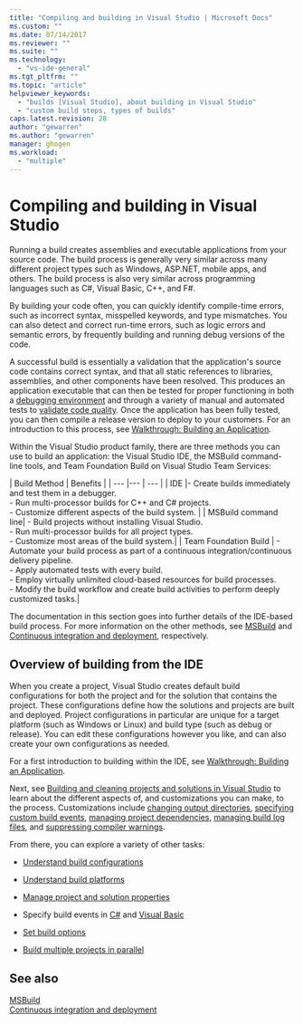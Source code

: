 ```yaml
---
title: "Compiling and building in Visual Studio | Microsoft Docs"
ms.custom: ""
ms.date: 07/14/2017
ms.reviewer: ""
ms.suite: ""
ms.technology: 
  - "vs-ide-general"
ms.tgt_pltfrm: ""
ms.topic: "article"
helpviewer_keywords: 
  - "builds [Visual Studio], about building in Visual Studio"
  - "custom build steps, types of builds"
caps.latest.revision: 28
author: "gewarren"
ms.author: "gewarren"
manager: ghogen
ms.workload: 
  - "multiple"
---
```

# Compiling and building in Visual Studio

Running a build creates assemblies and executable applications from your source code. The build process is generally very similar across many different project types such as Windows, ASP.NET, mobile apps, and others. The build process is also very similar across programming languages such as C#, Visual Basic, C++, and F#.

By building your code often, you can quickly identify compile-time errors, such as incorrect syntax, misspelled keywords, and type mismatches. You can also detect and correct run-time errors, such as logic errors and semantic errors, by frequently building and running debug versions of the code.

A successful build is essentially a validation that the application's source code contains correct syntax, and that all static references to libraries, assemblies, and other components have been resolved. This produces an application executable that can then be tested for proper functioning in both a [debugging environment](../debugger/index.md) and through a variety of manual and automated tests to [validate code quality](../test/improve-code-quality.md). Once the application has been fully tested, you can then compile a release version to deploy to your customers. For an introduction to this process, see [Walkthrough: Building an Application](../ide/walkthrough-building-an-application.md).

Within the Visual Studio product family, there are three methods you can use to build an application: the Visual Studio IDE, the MSBuild command-line tools, and Team Foundation Build on Visual Studio Team Services:

| Build Method | Benefits |
| --- |--- | --- |
| IDE |- Create builds immediately and test them in a debugger.<br />- Run multi-processor builds for C++ and C# projects.<br />-   Customize different aspects of the build system. |
| MSBuild command line| - Build projects without installing Visual Studio.<br />- Run multi-processor builds for all project types.<br />-   Customize most areas of the build system.|
| Team Foundation Build | - Automate your build process as part of a continuous integration/continuous delivery pipeline.<br />- Apply automated tests with every build.<br />- Employ virtually unlimited cloud-based resources for build processes.<br />- Modify the build workflow and create build activities to perform deeply customized tasks.|

The documentation in this section goes into further details of the IDE-based build process. For more information on the other methods, see [MSBuild](../msbuild/msbuild.md) and [Continuous integration and deployment](https://www.visualstudio.com/docs/build/overview), respectively.

## Overview of building from the IDE

When you create a project, Visual Studio creates default build configurations for both the project and for the solution that contains the project.  These configurations define how the solutions and projects are built and deployed. Project configurations in particular are unique for a target platform (such as Windows or Linux) and build type (such as debug or release). You can edit these configurations however you like, and can also create your own configurations as needed.

For a first introduction to building within the IDE, see [Walkthrough: Building an Application](walkthrough-building-an-application.md).

Next, see [Building and cleaning projects and solutions in Visual Studio](building-and-cleaning-projects-and-solutions-in-visual-studio.md) to learn about the different aspects of, and customizations you can make, to the process. Customizations include [changing output directories](how-to-change-the-build-output-directory.md), [specifying custom build events](specifying-custom-build-events-in-visual-studio.md), [managing project dependencies](how-to-create-and-remove-project-dependencies.md), [managing build log files](how-to-view-save-and-configure-build-log-files.md), and [suppressing compiler warnings](how-to-suppress-compiler-warnings.md).

From there, you can explore a variety of other tasks:

- [Understand build configurations](understanding-build-configurations.md)

- [Understand build platforms](understanding-build-platforms.md)

- [Manage project and solution properties](managing-project-and-solution-properties.md)

- Specify build events in [C#](how-to-specify-build-events-csharp.md) and [Visual Basic](how-to-specify-build-events-visual-basic.md)

- [Set build options](reference/options-dialog-box-projects-and-solutions-build-and-run.md)

- [Build multiple projects in parallel](../msbuild/building-multiple-projects-in-parallel-with-msbuild.md)

## See also

[MSBuild](../msbuild/msbuild.md)  
[Continuous integration and deployment](https://www.visualstudio.com/docs/build/overview)
